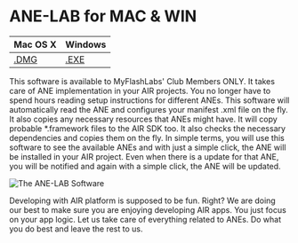 # ANE-LAB for MAC & WIN

Mac OS X | Windows
------------ | -------------
[.DMG](https://github.com/myflashlab/ANE-LAB/blob/master/bucket/aneLab.dmg) | [.EXE](https://github.com/myflashlab/ANE-LAB/blob/master/bucket/aneLab.exe)

This software is available to MyFlashLabs' Club Members ONLY. It takes care of ANE implementation in your AIR projects. You no longer have to spend hours reading setup instructions for different ANEs. This software will automatically read the ANE and configures your manifest .xml file on the fly. It also copies any necessary resources that ANEs might have. It will copy probable *.framework files to the AIR SDK too. It also checks the necessary dependencies and copies them on the fly. In simple terms, you will use this software to see the available ANEs and with just a simple click, the ANE will be installed in your AIR project. Even when there is a update for that ANE, you will be notified and again with a simple click, the ANE will be updated.

![The ANE-LAB Software](https://i2.wp.com/www.myflashlabs.com/wp-content/uploads/2017/11/myflashlabs-ANE-LAB_intro-1.jpg?w=1220&ssl=1)

Developing with AIR platform is supposed to be fun. Right? We are doing our best to make sure you are enjoying developing AIR apps. You just focus on your app logic. Let us take care of everything related to ANEs. Do what you do best and leave the rest to us.